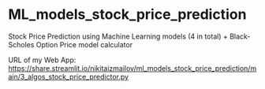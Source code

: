 # ML_models_stock_price_prediction
Stock Price Prediction using Machine Learning models (4 in total) + Black-Scholes Option Price model calculator

URL of my Web App: https://share.streamlit.io/nikitaizmailov/ml_models_stock_price_prediction/main/3_algos_stock_price_predictor.py
